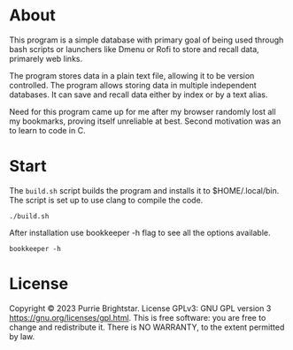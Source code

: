 # About
This program is a simple database with primary goal of being used through bash scripts or launchers like Dmenu or Rofi to store and recall data, primarely web links.

The program stores data in a plain text file, allowing it to be version controlled. The program allows storing data in multiple independent databases. It can save and recall data either by index or by a text alias.

Need for this program came up for me after my browser randomly lost all my bookmarks, proving itself unreliable at best. Second motivation was an to learn to code in C.

# Start
The `build.sh` script builds the program and installs it to $HOME/.local/bin. The script is set up to use clang to compile the code.
```
./build.sh
```

 After installation use bookkeeper -h flag to see all the options available.
```
bookkeeper -h
```

# License
Copyright © 2023 Purrie Brightstar.
License  GPLv3: GNU GPL version 3
<https://gnu.org/licenses/gpl.html>.
This is free software: you are free to change and redistribute it.
There is NO WARRANTY, to the extent permitted by law.
